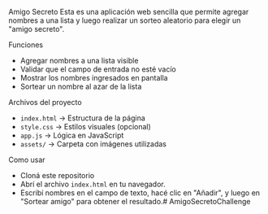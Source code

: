Amigo Secreto
Esta es una aplicación web sencilla que permite agregar nombres a una lista y luego realizar un sorteo aleatorio para elegir un "amigo secreto".

Funciones
- Agregar nombres a una lista visible
- Validar que el campo de entrada no esté vacío
- Mostrar los nombres ingresados en pantalla
- Sortear un nombre al azar de la lista

Archivos del proyecto
- `index.html` → Estructura de la página
- `style.css` → Estilos visuales (opcional)
- `app.js` → Lógica en JavaScript
- `assets/` → Carpeta con imágenes utilizadas

Como usar

- Cloná este repositorio
- Abrí el archivo `index.html` en tu navegador.
- Escribí nombres en el campo de texto, hacé clic en "Añadir", y luego en "Sortear amigo" para obtener el resultado.#   A m i g o S e c r e t o C h a l l e n g e  
 